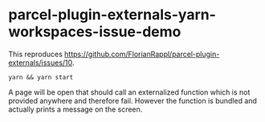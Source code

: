 # parcel-plugin-externals-yarn-workspaces-issue-demo

This reproduces https://github.com/FlorianRappl/parcel-plugin-externals/issues/10.

```
yarn && yarn start
```

A page will be open that should call an externalized function which is not provided anywhere and therefore fail. However the function is bundled and actually prints a message on the screen.
